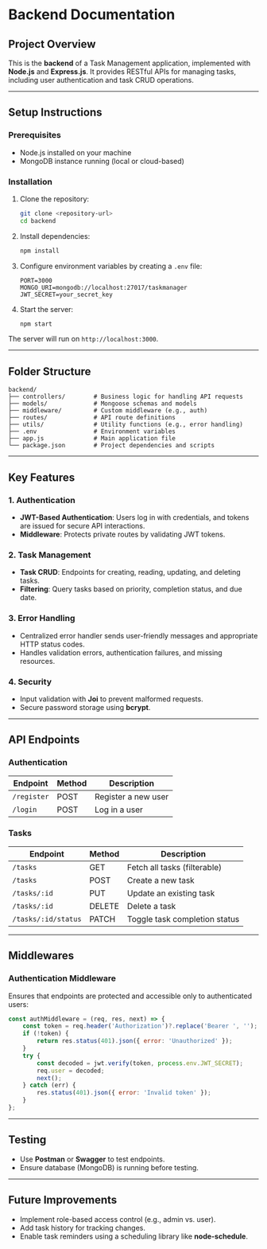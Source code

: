 # Backend Documentation

## Project Overview
This is the **backend** of a Task Management application, implemented with **Node.js** and **Express.js**. It provides RESTful APIs for managing tasks, including user authentication and task CRUD operations.

---

## Setup Instructions

### Prerequisites
- Node.js installed on your machine
- MongoDB instance running (local or cloud-based)

### Installation

1. Clone the repository:
   ```bash
   git clone <repository-url>
   cd backend
   ```

2. Install dependencies:
   ```bash
   npm install
   ```

3. Configure environment variables by creating a `.env` file:
   ```plaintext
   PORT=3000
   MONGO_URI=mongodb://localhost:27017/taskmanager
   JWT_SECRET=your_secret_key
   ```

4. Start the server:
   ```bash
   npm start
   ```

The server will run on `http://localhost:3000`.

---

## Folder Structure
```
backend/
├── controllers/        # Business logic for handling API requests
├── models/             # Mongoose schemas and models
├── middleware/         # Custom middleware (e.g., auth)
├── routes/             # API route definitions
├── utils/              # Utility functions (e.g., error handling)
├── .env                # Environment variables
├── app.js              # Main application file
└── package.json        # Project dependencies and scripts
```

---

## Key Features

### 1. **Authentication**
- **JWT-Based Authentication**: Users log in with credentials, and tokens are issued for secure API interactions.
- **Middleware**: Protects private routes by validating JWT tokens.

### 2. **Task Management**
- **Task CRUD**: Endpoints for creating, reading, updating, and deleting tasks.
- **Filtering**: Query tasks based on priority, completion status, and due date.

### 3. **Error Handling**
- Centralized error handler sends user-friendly messages and appropriate HTTP status codes.
- Handles validation errors, authentication failures, and missing resources.

### 4. **Security**
- Input validation with **Joi** to prevent malformed requests.
- Secure password storage using **bcrypt**.

---

## API Endpoints

### Authentication
| Endpoint       | Method | Description               |
|----------------|--------|---------------------------|
| `/register`    | POST   | Register a new user       |
| `/login`       | POST   | Log in a user             |

### Tasks
| Endpoint              | Method | Description                    |
|-----------------------|--------|--------------------------------|
| `/tasks`              | GET    | Fetch all tasks (filterable)   |
| `/tasks`              | POST   | Create a new task              |
| `/tasks/:id`          | PUT    | Update an existing task        |
| `/tasks/:id`          | DELETE | Delete a task                  |
| `/tasks/:id/status`   | PATCH  | Toggle task completion status  |

---

## Middlewares

### Authentication Middleware
Ensures that endpoints are protected and accessible only to authenticated users:
```javascript
const authMiddleware = (req, res, next) => {
    const token = req.header('Authorization')?.replace('Bearer ', '');
    if (!token) {
        return res.status(401).json({ error: 'Unauthorized' });
    }
    try {
        const decoded = jwt.verify(token, process.env.JWT_SECRET);
        req.user = decoded;
        next();
    } catch (err) {
        res.status(401).json({ error: 'Invalid token' });
    }
};
```

---

## Testing
- Use **Postman** or **Swagger** to test endpoints.
- Ensure database (MongoDB) is running before testing.

---

## Future Improvements
- Implement role-based access control (e.g., admin vs. user).
- Add task history for tracking changes.
- Enable task reminders using a scheduling library like **node-schedule**.
